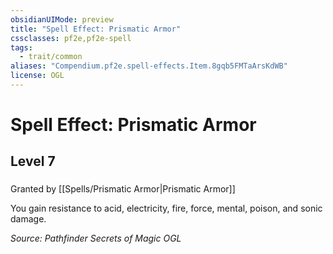 ```yaml
---
obsidianUIMode: preview
title: "Spell Effect: Prismatic Armor"
cssclasses: pf2e,pf2e-spell
tags:
  - trait/common
aliases: "Compendium.pf2e.spell-effects.Item.8gqb5FMTaArsKdWB"
license: OGL
---
```

# Spell Effect: Prismatic Armor
## Level 7
### 






Granted by [[Spells/Prismatic Armor|Prismatic Armor]]

You gain resistance to acid, electricity, fire, force, mental, poison, and sonic damage.

*Source: Pathfinder Secrets of Magic*
*OGL*